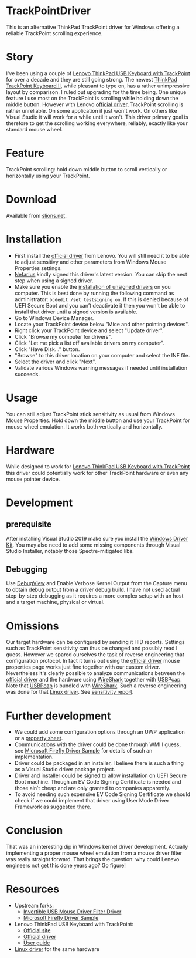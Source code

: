 # TrackPointDriver
This is an alternative ThinkPad TrackPoint driver for Windows
offering a reliable TrackPoint scrolling experience.

# Story
I've been using a couple of [Lenovo ThinkPad USB Keyboard with TrackPoint] for over a decade
and they are still going strong.
The newest [ThinkPad TrackPoint Keyboard II], while pleasant to type on,
has a rather unimpressive layout by comparison. I ruled out upgrading for the time being.
One unique feature I use most on the TrackPoint is scrolling while holding down the middle button.
However with Lenovo [official driver], TrackPoint scrolling is rather unreliable.
On some application it just won't work.
On others like Visual Studio it will work for a while until it won't.
This driver primary goal is therefore to get the scrolling working everywhere, reliably,
exactly like your standard mouse wheel. 

# Feature
TrackPoint scrolling: hold down middle button to scroll vertically or horizontally using your TrackPoint.

# Download
Available from [slions.net].

# Installation
* First install the [official driver] from Lenovo.
You will still need it to be able to adjust sensitivy and other parameters from Windows Mouse Properties settings.
* [Nefarius] kindly signed this driver's latest version. You can skip the next step when using a signed driver.
* Make sure you enable the [installation of unsigned drivers] on you computer. This is best done by running the following command as administrator: `bcdedit /set testsigning on`.
If this is denied because of UEFI Secure Boot and you can’t deactivate it then you won't be able to install that driver until a signed version is available.
* Go to Windows Device Manager.
* Locate your TrackPoint device below "Mice and other pointing devices".
* Right click your TrackPoint device and select "Update driver".
* Click "Browse my computer for drivers".
* Click "Let me pick a list off available drivers on my computer".
* Click "Have Disk…" button.
* "Browse" to this driver location on your computer and select the INF file.
* Select the driver and click "Next".
* Validate various Windows warning messages if needed until installation succeeds.

# Usage
You can still adjust TrackPoint stick sensitivity as usual from Windows Mouse Properties.
Hold down the middle button and use your TrackPoint for mouse wheel emulation.
It works both vertically and horizontally.

# Hardware
While designed to work for [Lenovo ThinkPad USB Keyboard with TrackPoint]
this driver could potentially work for other TrackPoint hardware or even any mouse pointer device.

# Development

## prerequisite
After installing Visual Studio 2019 make sure you install the [Windows Driver Kit].
You may also need to add some missing components through Visual Studio Installer, notably those Spectre-mitigated libs.

## Debugging
Use [DebugView] and Enable Verbose Kernel Output from the Capture menu to obtain debug output from a driver debug build.
I have not used actual step-by-step debugging as it requires a more complex setup with an host and a target machine, physical or virtual.

# Omissions
Our target hardware can be configured by sending it HID reports. Settings such as TrackPoint sensitivity can thus be changed and possibly read I guess.
However we spared ourselves the task of reverse engineering that configuration protocol.
In fact it turns out using the [official driver] mouse properties page works just fine together with our custom driver. 
Nevertheless it's clearly possible to analyze communications between the [official driver] and the hardware using [WireShark] together with [USBPcap].
Note that [USBPcap] is bundled with [WireShark]. Such a reverse engineering was done for that [Linux driver].
See [sensitivity report](docs/trackpoint-sensitivity-report.md).

# Further development
- We could add some configuration options through an UWP application or a [property sheet].
- Communications with the driver could be done through WMI I guess, see [Microsoft Firefly Driver Sample] for details of such an implementation.
- Driver could be packaged in an installer, I believe there is such a thing as a Visual Studio driver package project.
- Driver and installer could be signed to allow installation on UEFI Secure Boot machine. Though an EV Code Signing Certificate is needed and those ain’t cheap and are only granted to companies apparently.
- To avoid needing such expensive EV Code Signing Certificate we should check if we could implement that driver using User Mode Driver Framework as suggested [there](https://github.com/desowin/usbpcap/issues/117).

# Conclusion
That was an interesting dip in Windows kernel driver development.
Actually implementing a proper mouse wheel emulation from a mouse driver filter was really straight forward.
That brings the question: why could Lenevo engineers not get this done years ago? Go figure! 

# Resources
* Upstream forks:
  * [Invertible USB Mouse Driver Filter Driver]
  * [Microsoft Firefly Driver Sample]
* Lenovo ThinkPad USB Keyboard with TrackPoint:
  * [Official site]
  * [Official driver]
  * [User guide]
* [Linux driver] for the same hardware  

[Linux driver]: https://github.com/bseibold/tpkbdctl
[user guide]: http://download.lenovo.com/ibmdl/pub/pc/pccbbs/options_iso/45k1918_ug.pdf
[Official site]: https://support.lenovo.com/us/en/solutions/pd005137-thinkpad-usb-keyboard-with-trackpoint-overview
[Official driver]: https://download.lenovo.com/ibmdl/pub/pc/pccbbs/options/thinkpad_usb_keyboard_with_trackpoint_112.exe
[Lenovo ThinkPad USB Keyboard with TrackPoint]: https://support.lenovo.com/us/en/solutions/pd005137-thinkpad-usb-keyboard-with-trackpoint-overview
[ThinkPad TrackPoint Keyboard II]: https://www.lenovo.com/us/en/accessories-and-monitors/keyboards-and-mice/keyboards/KBD-BO-TrackPoint-KBD-US-English/p/4Y40X49493
[Windows Driver Kit]: https://docs.microsoft.com/en-us/windows-hardware/drivers/download-the-wdk
[Invertible USB Mouse Driver Filter Driver]: https://github.com/tthk/Invertible-USB-Mouse-Driver-Filter-Driver
[Microsoft Firefly Driver Sample]: https://github.com/microsoft/Windows-driver-samples/tree/master/hid/firefly
[WireShark]: https://www.wireshark.org
[USBPcap]: https://desowin.org/usbpcap/
[DebugView]: https://docs.microsoft.com/en-gb/sysinternals/downloads/debugview
[installation of unsigned drivers]: https://www.maketecheasier.com/install-unsigned-drivers-windows10/
[slions.net]: https://slions.net/resources/trackpoint-driver.12
[property sheet]: https://docs.microsoft.com/en-us/previous-versions/windows/desktop/legacy/hh127447(v=vs.85)
[Nefarius]: https://github.com/nefarius

